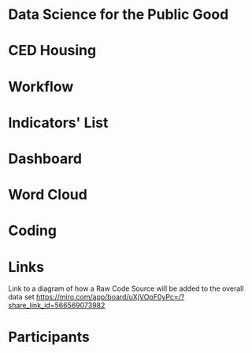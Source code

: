 # Data Science for the Public Good
# CED Housing
# Workflow
# Indicators' List
# Dashboard
# Word Cloud
# Coding
# Links
Link to a diagram of how a Raw Code Source will be added to the overall data set <https://miro.com/app/board/uXjVOpF0yPc=/?share_link_id=566569073982>
# Participants
